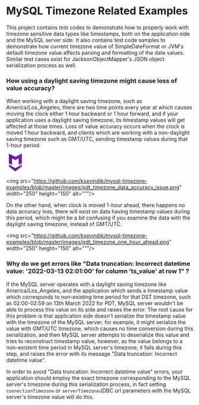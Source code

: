 # MySQL Timezone Related Examples

This project contains test codes to demonstrate how to properly work with timezone sensitive data types like timestamps,
both on the application side and the MySQL server side. It also contains test code samples to demonstrate how current
timezone value of SimpleDateFormat or JVM's default timezone value affects parsing and formatting of the date values.
Similar test cases exist for JacksonObjectMapper's JSON object serialization process as well.

### How using a daylight saving timezone might cause loss of value accuracy?

When working with a daylight saving timezone, such as America/Los_Angeles, there are two time points every year at which 
causes moving the clock either 1 hour backward or 1 hour forward, and if your application uses a daylight saving timezone, its
timestamp values will get affected at those times. Loss of value accuracy occurs when the clock is moved 1 hour backward, 
and clients which are working with a non-daylight saving timezone such as GMT/UTC, sending timestamp values during that 
1-hour period.

![alt text](https://github.com/adam-p/markdown-here/raw/master/src/common/images/icon48.png "Logo Title Text 1")

<img src="https://github.com/ksevindik/mysql-timezone-examples/blob/master/images/pdt_timezone_data_accuracy_issue.png" width="250" height="150" alt="""/>

On the other hand, when clock is moved 1-hour ahead, there happens no data accuracy loss, there will exist on data having
timestamp values during this period, which might be a bit confusing if you examine the data with the daylight saving timezone, 
instead of GMT/UTC.

<img src="https://github.com/ksevindik/mysql-timezone-examples/blob/master/images/pdt_timezone_one_hour_ahead.png" width="250" height="150" alt="""/>

### Why do we get errors like "Data truncation: Incorrect datetime value: '2022-03-13 02:01:00' for column 'ts_value' at row 1" ?
If the MySQL server operates with a daylight saving timezone like America/Los_Angeles, and the application which sends 
a timestamp value which corresponds to non-existing time period for that DST timezone, such as 02:00-02:59 on 13th March 
2022 for PDT, MySQL server wouldn't be able to process this value on its side and raises the error. The root cause for
this problem is that application side doesn't serialize the timestamp value with the timezone of the MySQL server, for
example, it might serialize the value with GMT/UTC timezone, which causes no time conversion during this serialization,
and then MySQL server attempts to deserialize this value and tries to reconstruct timestamp value, however, as the value
belongs to a non-existent time period in MySQL server's timezone, it fails during this step, and raises the error with
its message "Data truncation: Incorrect datetime value".

In order to avoid "Data truncation: Incorrect datetime value" errors, your application should employ the exact
timezone corresponding to the MySQL server's timezone during this serialization process, in fact setting `connectionTimezone` or
`serverTimezone`JDBC url parameters with the MySQL server's timezone value will do this.